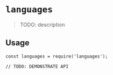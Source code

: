 # `languages`

> TODO: description

## Usage

```
const languages = require('languages');

// TODO: DEMONSTRATE API
```
